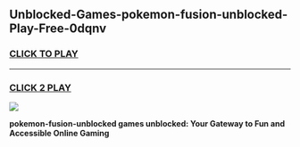 
## Unblocked-Games-pokemon-fusion-unblocked-Play-Free-0dqnv
<h3>
<a href="https://premium76.site?title=pokemon-fusion-unblocked&ref=18A1">CLICK TO PLAY</a></h3>
<hr>

<h3>
<a href="https://premium76.site?title=pokemon-fusion-unblocked&ref=18A1">CLICK 2 PLAY</a>
  
</h3>

<a href="https://premium76.site?title=pokemon-fusion-unblocked&ref=18A1"><img src="https://clearcache.store/games.png"></a>


**pokemon-fusion-unblocked games unblocked: Your Gateway to Fun and Accessible Online Gaming**
